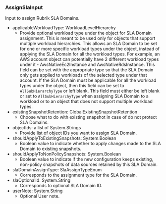 ### AssignSlaInput
Input to assign Rubrik SLA Domains.

- applicableWorkloadType: WorkloadLevelHierarchy
  - Provide optional workload type under the object for SLA Domain assignment. This is meant to be used only for objects that support multiple workload hierarchies. This allows an SLA Domain to be set for one or more specific workload types under the object, instead of applying the SLA Domain for all the workload types. For example, an AWS account object can potentially have 2 different workload types under it - AwsNativeEc2Instance and AwsNativeRdsInstance. This field can be set with the appropriate type so that the SLA Domain only gets applied to workloads of the selected type under that account. If the SLA Domain must be applicable for all the workload types under the object, then this field can be set to `AllSubHierarchyType` or left blank. This field must either be left blank or set to `AllSubHierarchyType` when assigning SLA Domain to a workload or to an object that does not support multiple workload types.
- existingSnapshotRetention: GlobalExistingSnapshotRetention
  - Choose what to do with existing snapshot in case of do not protect SLA Domains.
- objectIds: a list of System.Strings
  - Provide list of object IDs you want to assign SLA Domain.
- shouldApplyToExistingSnapshots: System.Boolean
  - Boolean value to indicate whether to apply changes made to the SLA Domain to existing snapshots.
- shouldApplyToNonPolicySnapshots: System.Boolean
  - Boolean value to indicate if the new configuration keeps existing, non-policy snapshots of data sources retained by this SLA Domain.
- slaDomainAssignType: SlaAssignTypeEnum
  - Corresponds to the assignment type for the SLA Domain.
- slaOptionalId: System.String
  - Corresponds to optional SLA Domain ID.
- userNote: System.String
  - Optional User note.
